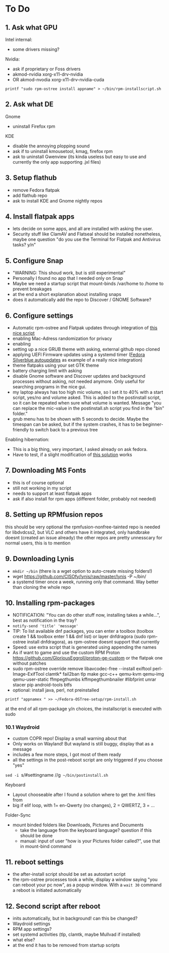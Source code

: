 # To Do

## 1. Ask what GPU
Intel internal:
- some drivers missing?

Nvidia:
- ask if proprietary or Foss drivers
- akmod-nvidia xorg-x11-drv-nvidia
- OR akmod-nvodia xorg-x11-drv-nvidia-cuda

`printf "sudo rpm-ostree install appname" > ~/bin/rpm-installscript.sh`


## 2. Ask what DE
Gnome

- uninstall Firefox rpm

KDE

- disable the annoying plopping sound
- ask if to uninstall kmousetool, kmag, firefox rpm
- ask to uninstall Gwenview (its kinda useless but easy to use and currently the only app supporting .jxl files)

## 3. Setup flathub
- remove Fedora flatpak
- add flathub repo
- ask to install KDE and Gnome nightly repos


## 4. Install flatpak apps
- lets decide on some apps, and all are installed with asking the user.
- Security stuff like ClamAV and Flatseal should be installed nonetheless, maybe one question "do you use the Terminal for Flatpak and Antivirus tasks? y/n"

## 5. Configure Snap
- "WARNING: This shoud work, but is still experimental"
- Personally I found no app that I needed only on Snap
- Maybe we need a startup script that mount-binds /var/home to /home to prevent breakages
- at the end a short explanation about installing snaps
- does it automatically add the repo to Discover / GNOME Software?

## 6. Configure settings
- Automatic rpm-ostree and Flatpak updates through integration of [this nice script](https://github.com/tonywalker1/silverblue-update)
- enabling Mac-Adress randomization for privacy
- enabling
- setting up a nice GRUB theme with asking, external github repo cloned
- applying UEFI Firmware updates using a systemd timer ([Fedora Silverblue autoupdates](https://github.com/tonywalker1/silverblue-update) as example of a really nice integration)
- theme flatpaks using your set GTK theme
- battery charging limit with asking
- disable Gnome software and Discover updates and background processes without asking, not needed anymore. Only useful for searching programs in the nice gui.
- my laptop always has too high mic volume, so I set it to 40% with a start script, yes/no and volume asked. This is added to the postinstall script, so it can be repeated when sure what volume is wanted. Message "you can replace the mic-value in the postinstall.sh script you find in the "bin" folder."
- grub menu has to be shown with 5 seconds to decide. Maybe the timespan can be asked, but if the system crashes, it has to be beginner-friendly to switch back to a previous tree

Enabling hibernation:
- This is a big thing, very important, I asked already on ask fedora.
- Have to test, if a slight modification of [this solution](https://fedoramagazine.org/hibernation-in-fedora-36-workstation/) works

## 7. Downloading MS Fonts
- this is of course optional
- still not working in my script
- needs to support at least flatpak apps
- ask if also install for rpm apps (different folder, probably not needed)

## 8. Setting up RPMfusion repos
this should be very optional
the rpmfusion-nonfree-tainted repo is needed for libdvdcss2, but VLC and others have it integrated, only handbrake doesnt (created an issue already)
the other repos are pretty unnesscary for normal users, this is to mention

## 9. Downloading Lynis
- `mkdir ~/bin` (there is a wget option to auto-create missing folders!)
- wget https://github.com/CISOfy/lynis/raw/master/lynis -P ~/bin/
- a systemd timer once a week, running only that command. Way better than cloning the whole repo

## 10. Installing rpm-packages
- NOTIFICATION: "You can do other stuff now, installing takes a while...", best as notification in the tray?
- `notify-send 'title' 'message'`
- TIP: To list available dnf packages, you can enter a toolbox (toolbox create 1 && toolbox enter 1 && dnf list) or layer dnfdragora (sudo rpm-ostree install dnfdragora), as rpm-ostree doesnt support that currently
- Speed: use extra script that is generated using appending the names
- As if want to game and use the custom RPM Proton https://github.com/GloriousEggroll/proton-ge-custom or the flatpak one without patches
- sudo rpm-ostree override remove libavcodec-free --install exiftool perl-Image-ExifTool clamtk* fail2ban tlp make gcc-c++ qemu-kvm qemu-img qemu-user-static ffmpegthumbs kffmpegthumbnailer #libfprint unrar stacer pip android-tools btfs
- optional: install java, perl, not preinstalled

`printf "appnamex " >> ~/Fedora-OSTree-setup/rpm-install.sh`

at the end of all rpm-package y/n choices, the installscript is executed with sudo

### 10.1 Waydroid
- custom COPR repo! Display a small warning about that
- Only works on Wayland! But wayland is still buggy, display that as a message
- includes a few more steps, I got most of them ready
- all the settings in the post-reboot script are only triggered if you choose "yes"

`sed -i `s/#settingname //g` ~/bin/postinstall.sh`

Keyboard

- Layout chooseable after I found a solution where to get the .kml files from
- big if elif loop, with 1= en-Qwerty (no changes), 2 = QWERTZ, 3 = ...

Folder-Sync

- mount binded folders like Downloads, Pictures and Documents
  - take the language from the keyboard language? question if this should be done
  - manual: input of user "how is your Pictures folder called?", use that in mount-bind command


## 11. reboot settings
- the after-install script should be set as autostart script
- the rpm-ostree processes took a while, display a window saying "you can reboot your pc now", as a popup window. With a `wait 30` command a reboot is initiated automatically



## 12. Second script after reboot
- inits automatically, but in background! can this be changed?
- Waydroid settings
- RPM app settings?
- set systemd activities (tlp, clamtk, maybe Mullvad if installed)
- what else?
- at the end it has to be removed from startup scripts
